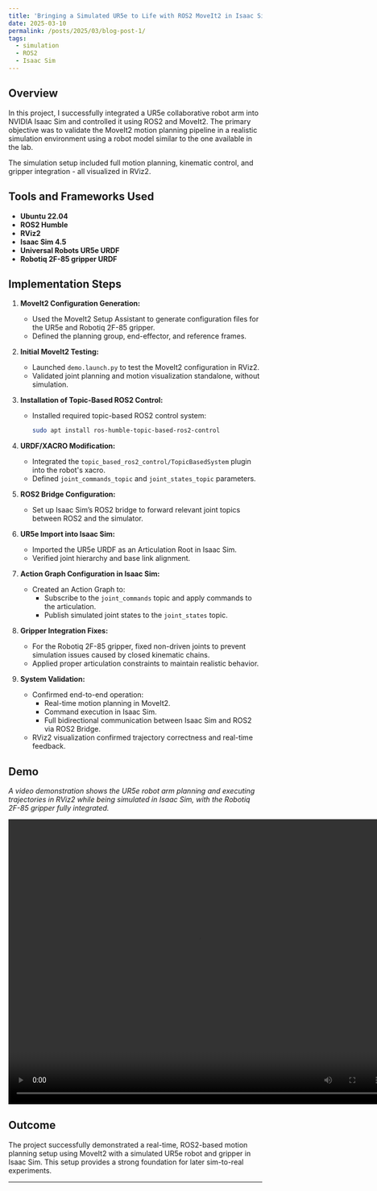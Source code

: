 ```yaml
---
title: 'Bringing a Simulated UR5e to Life with ROS2 MoveIt2 in Isaac Sim'
date: 2025-03-10
permalink: /posts/2025/03/blog-post-1/
tags:
  - simulation
  - ROS2
  - Isaac Sim
---
```




## Overview

In this project, I successfully integrated a UR5e collaborative robot arm into NVIDIA Isaac Sim and controlled it using ROS2 and MoveIt2. The primary objective was to validate the MoveIt2 motion planning pipeline in a realistic simulation environment using a robot model similar to the one available in the lab.

The simulation setup included full motion planning, kinematic control, and gripper integration - all visualized in RViz2.

## Tools and Frameworks Used

- **Ubuntu 22.04**
- **ROS2 Humble**
- **RViz2**
- **Isaac Sim 4.5**
- **Universal Robots UR5e URDF**
- **Robotiq 2F-85 gripper URDF**

## Implementation Steps

1. **MoveIt2 Configuration Generation:**
   - Used the MoveIt2 Setup Assistant to generate configuration files for the UR5e and Robotiq 2F-85 gripper.
   - Defined the planning group, end-effector, and reference frames.

2. **Initial MoveIt2 Testing:**
   - Launched `demo.launch.py` to test the MoveIt2 configuration in RViz2.
   - Validated joint planning and motion visualization standalone, without simulation.

3. **Installation of Topic-Based ROS2 Control:**
   - Installed required topic-based ROS2 control system:
     ```bash
     sudo apt install ros-humble-topic-based-ros2-control
     ```

4. **URDF/XACRO Modification:**
   - Integrated the `topic_based_ros2_control/TopicBasedSystem` plugin into the robot's xacro.
   - Defined `joint_commands_topic` and `joint_states_topic` parameters.

5. **ROS2 Bridge Configuration:**
   - Set up Isaac Sim’s ROS2 bridge to forward relevant joint topics between ROS2 and the simulator.

6. **UR5e Import into Isaac Sim:**
   - Imported the UR5e URDF as an Articulation Root in Isaac Sim.
   - Verified joint hierarchy and base link alignment.

7. **Action Graph Configuration in Isaac Sim:**
   - Created an Action Graph to:
     - Subscribe to the `joint_commands` topic and apply commands to the articulation.
     - Publish simulated joint states to the `joint_states` topic.

8. **Gripper Integration Fixes:**
   - For the Robotiq 2F-85 gripper, fixed non-driven joints to prevent simulation issues caused by closed kinematic chains.
   - Applied proper articulation constraints to maintain realistic behavior.

9. **System Validation:**
   - Confirmed end-to-end operation:
     - Real-time motion planning in MoveIt2.
     - Command execution in Isaac Sim.
     - Full bidirectional communication between Isaac Sim and ROS2 via ROS2 Bridge.
   - RViz2 visualization confirmed trajectory correctness and real-time feedback.

## Demo

*A video demonstration shows the UR5e robot arm planning and executing trajectories in RViz2 while being simulated in Isaac Sim, with the Robotiq 2F-85 gripper fully integrated.* 

<video src="https://farkasbalintkaroly.github.io/Balint-Farkas.github.io/files/project_videos/isaacsim_moveit_integration_ur5e.mp4" width="755" height="566" controls></video>


## Outcome

The project successfully demonstrated a real-time, ROS2-based motion planning setup using MoveIt2 with a simulated UR5e robot and gripper in Isaac Sim. This setup provides a strong foundation for later sim-to-real experiments.

------